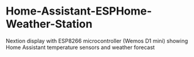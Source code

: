 # Home-Assistant-ESPHome-Weather-Station
Nextion display with ESP8266 microcontroller (Wemos D1 mini) showing Home Assistant temperature sensors and weather forecast
